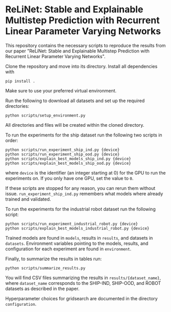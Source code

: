 # ReLiNet: Stable and Explainable Multistep Prediction with Recurrent Linear Parameter Varying Networks

This repository contains the necessary scripts to reproduce the results from our paper
"ReLiNet: Stable and Explainable Multistep Prediction with Recurrent Linear Parameter Varying Networks".

Clone the repository and move into its directory. Install all dependencies with
```shell
pip install .
```
Make sure to use your preferred virtual environment.

Run the following to download all datasets and set up the required directories:
```shell
python scripts/setup_environment.py
```
All directories and files will be created within the cloned directory.

To run the experiments for the ship dataset run the following two scripts in order:
```shell
python scripts/run_experiment_ship_ind.py {device}
python scripts/run_experiment_ship_ood.py {device}
python scripts/explain_best_models_ship_ind.py {device}
python scripts/explain_best_models_ship_ood.py {device}
```
where `device` is the identifier (an integer starting at 0) for the GPU to run the experiments on. 
If you only have one GPU, set the value to `0`.

If these scripts are stopped for any reason, you can rerun them without issue. 
`run_experiment_ship_ind.py` remembers what models where already trained and validated.

To run the experiments for the industrial robot dataset run the following script:
```shell
python scripts/run_experiment_industrial_robot.py {device}
python scripts/explain_best_models_industrial_robot.py {device}
```

Trained models are found in `models`, results in `results`, and datasets in `datasets`.
Environment variables pointing to the models, results, and configuration for each experiment are found in
`environment`.

Finally, to summarize the results in tables run:
```shell
python scripts/summarize_results.py
```
You will find CSV files summarizing the results in `results/{dataset_name}`, where
`dataset_name` corresponds to the SHIP-IND, SHIP-OOD, and ROBOT datasets as described 
in the paper.

Hyperparameter choices for gridsearch are documented in the directory `configuration`.
